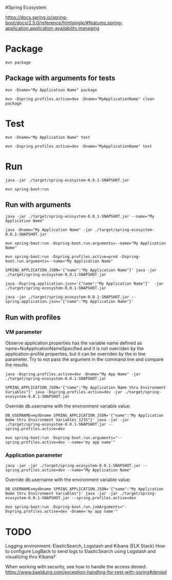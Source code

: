 #Spring Ecosystem

https://docs.spring.io/spring-boot/docs/2.5.0/reference/htmlsingle/#features.spring-application.application-availability.managing


# Package

    mvn package

## Package with arguments for tests

    mvn -Dname="My Application Name" package

    mvn -Dspring.profiles.active=dev -Dname="MyApplicationName" clean package

# Test

    mvn -Dname="My Application Name" test

    mvn -Dspring.profiles.active=dev -Dname="MyApplicationName" test

# Run

    java -jar ./target/spring-ecosystem-0.0.1-SNAPSHOT.jar

    mvn spring-boot:run

## Run with arguments

    java -jar ./target/spring-ecosystem-0.0.1-SNAPSHOT.jar --name="My Application Name"

    java -Dname="My Application Name" -jar ./target/spring-ecosystem-0.0.1-SNAPSHOT.jar

    mvn spring-boot:run -Dspring-boot.run.arguments=--name="My Application Name"

    mvn spring-boot:run -Dspring.profiles.active=prod -Dspring-boot.run.arguments=--name="My Application Name"

    SPRING_APPLICATION_JSON='{"name":"My Application Name"}' java -jar ./target/spring-ecosystem-0.0.1-SNAPSHOT.jar

    java -Dspring.application.json='{"name":"My Application Name"}'  -jar ./target/spring-ecosystem-0.0.1-SNAPSHOT.jar

    java -jar ./target/spring-ecosystem-0.0.1-SNAPSHOT.jar --spring.application.json='{"name":"My Application Name"}'

## Run with profiles

### VM parameter

Observe application.properties has the variable name defined as name=NoApplicationNameSpecified and it is not overriden by the application-profile.properties, but it can be overriden by the in line parameter. Try to not pass the argument in the command line and compare the results.

    java -Dspring.profiles.active=dev -Dname="My App Name" -jar ./target/spring-ecosystem-0.0.1-SNAPSHOT.jar

    SPRING_APPLICATION_JSON='{"name":"My Application Name thru Environment Variables"}' java -Dspring.profiles.active=dev -jar ./target/spring-ecosystem-0.0.1-SNAPSHOT.jar

Override db.username with the environment variable value:

    DB_USERNAME=mydbname SPRING_APPLICATION_JSON='{"name":"My Application Name thru Environment Variables 1235"}' java -jar -jar ./target/spring-ecosystem-0.0.1-SNAPSHOT.jar --spring.profiles.active=dev

    mvn spring-boot:run -Dspring-boot.run.arguments="--spring.profiles.active=dev --name='my app name'"

### Application parameter

    java -jar -jar ./target/spring-ecosystem-0.0.1-SNAPSHOT.jar --spring.profiles.active=dev --name="My Application Name"

Override db.username with the environment variable value:

    DB_USERNAME=mydbname SPRING_APPLICATION_JSON='{"name":"My Application Name thru Environment Variables"}' java -jar -jar ./target/spring-ecosystem-0.0.1-SNAPSHOT.jar --spring.profiles.active=dev

    mvn spring-boot:run -Dspring-boot.run.jvmArguments="-Dspring.profiles.active=dev -Dname='my app name'"


# TODO

Logging environment: ElasticSearch, Logstash and Kibana (ELK Stack)
How to configure LogBack to send logs to ElasticSearch using Logstash and visualizing thru Kibana?

When working with security, see how to handle the access denied: https://www.baeldung.com/exception-handling-for-rest-with-spring#denied